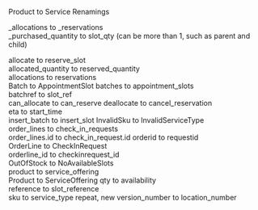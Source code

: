 Product	to	Service	Renamings

_allocations	to	_reservations	
_purchased_quantity	to slot_qty	                    (can be more than 1, such as parent and child)

allocate	to	reserve_slot	
allocated_quantity	to	reserved_quantity	
allocations	to	reservations	
Batch	to	AppointmentSlot	
batches	to	appointment_slots	
batchref	to	slot_ref	
can_allocate	to	can_reserve	
deallocate	to	cancel_reservation	
eta	to	start_time	
insert_batch	to	insert_slot	
InvalidSku	to	InvalidServiceType	
order_lines	to	check_in_requests	
order_lines.id	to	check_in_request.id	
orderid	to	requestid	
OrderLine	to	CheckInRequest	
orderline_id	to	checkinrequest_id	
OutOfStock	to	NoAvailableSlots	
product	to	service_offering	
Product	to	ServiceOffering	
qty	to	availability	
reference	to	slot_reference	
sku	to	service_type	repeat, new
version_number	to	location_number	